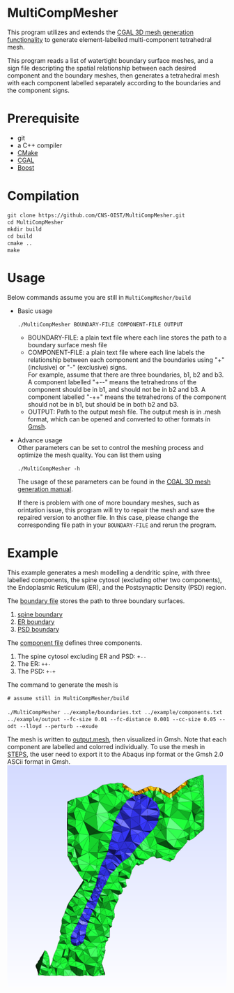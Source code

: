 # MultiCompMesher

This program utilizes and extends the [CGAL 3D mesh generation functionality](https://doc.cgal.org/latest/Mesh_3/index.html) to
generate element-labelled multi-component tetrahedral mesh.


This program reads a list of watertight boundary surface meshes,
and a sign file descripting the spatial relationship between each 
desired component and the boundary meshes, then generates a tetrahedral mesh with each component labelled separately according to the boundaries
and the component signs.

# Prerequisite
* git
* a C++ compiler
* [CMake](https://cmake.org/) 
* [CGAL](https://www.cgal.org/) 
* [Boost](https://www.boost.org/) 

# Compilation
```
git clone https://github.com/CNS-OIST/MultiCompMesher.git
cd MultiCompMesher
mkdir build
cd build
cmake ..
make
```

# Usage
Below commands assume you are still in `MultiCompMesher/build`
    
* Basic usage
    ```
    ./MultiCompMesher BOUNDARY-FILE COMPONENT-FILE OUTPUT
    ```
    * BOUNDARY-FILE: a plain text file where each line stores
    the path to a boundary surface mesh file
    * COMPONENT-FILE: a plain text file where each line labels
    the relationship between each component and the boundaries
    using "+" (inclusive) or "-" (exclusive) signs.  
    For example,  assume that there are three boundaries, b1, b2 
    and b3. A component labelled "+--" means the tetrahedrons of the component should be in b1, and should not be in b2 and b3. 
    A component labelled "-++" means the tetrahedrons of the component 
    should not be in b1, but should be in both b2 and b3.
    * OUTPUT: Path to the output mesh file. The output mesh is in .mesh
    format, which can be opened and converted to other formats in 
    [Gmsh](http://gmsh.info/).

* Advance usage  
    Other parameters can be set to control the meshing process 
    and optimize the mesh quality. You can list them using
    ```
    ./MultiCompMesher -h
    ```
    The usage of these parameters can be found in the 
    [CGAL 3D mesh generation manual](https://doc.cgal.org/latest/Mesh_3/index.html).

    If there is problem with one of more boundary meshes, such as orintation issue, this program will try to repair the mesh and save
    the repaired version to another file. In this case, please change the
    corresponding file path in your `BOUNDARY-FILE` and rerun the program.

# Example

This example generates a mesh modelling a dendritic spine, with three
labelled components, the spine cytosol (excluding other two components), the Endoplasmic Reticulum (ER), and the Postsynaptic Density (PSD) region.

The [boundary file](example/boundaries.txt) stores the path to three
boundary surfaces.  
1. [spine boundary](example/Spine.off)
2. [ER boundary](example/ER.off)
3. [PSD boundary](example/PSD.off)

The [component file](example/components.txt) defines three components.  
1. The spine cytosol excluding ER and PSD: `+--`
2. The ER: `++-`
3. The PSD: `+-+`

The command to generate the mesh is
```
# assume still in MultiCompMesher/build

./MultiCompMesher ../example/boundaries.txt ../example/components.txt ../example/output --fc-size 0.01 --fc-distance 0.001 --cc-size 0.05 --odt --lloyd --perturb --exude
```
The mesh is written to [output.mesh](example/output.mesh), then visualized
in Gmsh. Note that each component are labelled and colorred individually. To use the mesh in [STEPS](http://steps.sourceforge.net), the user need to
export it to the Abaqus inp format or the Gmsh 2.0 ASCii format in Gmsh.
![Mesh visualization in Gmsh](example/mesh_view.png)